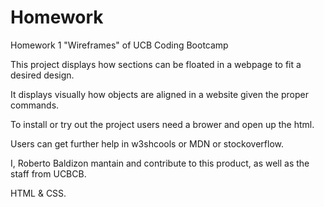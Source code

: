 # Homework
Homework 1 "Wireframes" of UCB Coding Bootcamp

This project displays how sections can be floated in a webpage to fit a desired design.

It displays visually how objects are aligned in a website given the proper commands.

To install or try out the project users need a brower and open up the html.

Users can get further help in w3shcools or MDN or stockoverflow.

I, Roberto Baldizon mantain and contribute to this product, as well as the staff from UCBCB.

HTML & CSS.

